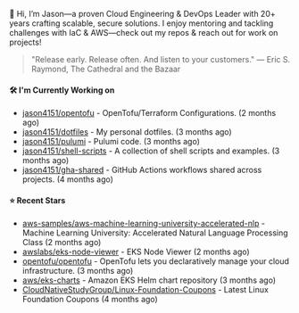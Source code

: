 👋 Hi, I’m Jason—a proven Cloud Engineering & DevOps Leader with 20+ years crafting scalable, secure solutions. I enjoy mentoring and tackling challenges with IaC & AWS—check out my repos & reach out for work on projects!

> "Release early. Release often. And listen to your customers." — Eric S. Raymond, The Cathedral and the Bazaar

#### 🛠️ I'm Currently Working on

- [jason4151/opentofu](https://github.com/jason4151/opentofu) - OpenTofu/Terraform Configurations. (2 months ago)
- [jason4151/dotfiles](https://github.com/jason4151/dotfiles) - My personal dotfiles. (3 months ago)
- [jason4151/pulumi](https://github.com/jason4151/pulumi) - Pulumi code. (3 months ago)
- [jason4151/shell-scripts](https://github.com/jason4151/shell-scripts) - A collection of shell scripts and examples. (3 months ago)
- [jason4151/gha-shared](https://github.com/jason4151/gha-shared) - GitHub Actions workflows shared across projects. (4 months ago)

#### ⭐ Recent Stars

- [aws-samples/aws-machine-learning-university-accelerated-nlp](https://github.com/aws-samples/aws-machine-learning-university-accelerated-nlp) - Machine Learning University: Accelerated Natural Language Processing Class (2 months ago)
- [awslabs/eks-node-viewer](https://github.com/awslabs/eks-node-viewer) - EKS Node Viewer (2 months ago)
- [opentofu/opentofu](https://github.com/opentofu/opentofu) - OpenTofu lets you declaratively manage your cloud infrastructure. (3 months ago)
- [aws/eks-charts](https://github.com/aws/eks-charts) - Amazon EKS Helm chart repository (3 months ago)
- [CloudNativeStudyGroup/Linux-Foundation-Coupons](https://github.com/CloudNativeStudyGroup/Linux-Foundation-Coupons) - Latest Linux Foundation Coupons (4 months ago)
